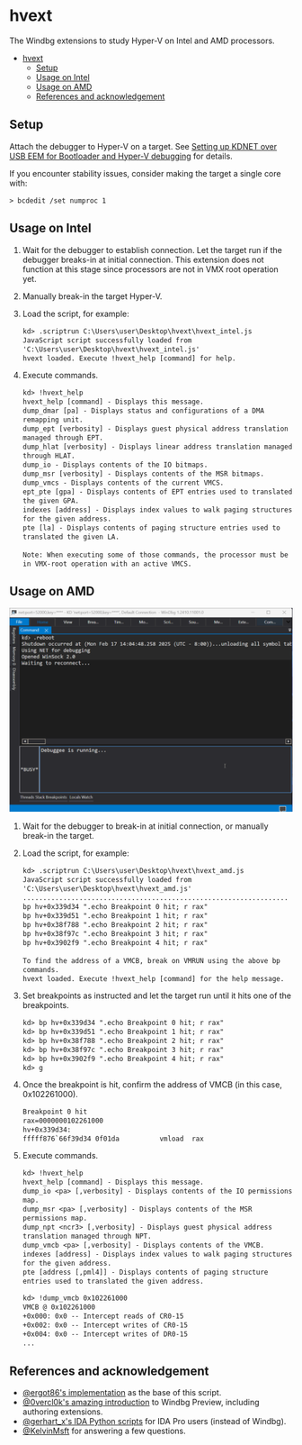 # hvext

The Windbg extensions to study Hyper-V on Intel and AMD processors.

- [hvext](#hvext)
  - [Setup](#setup)
  - [Usage on Intel](#usage-on-intel)
  - [Usage on AMD](#usage-on-amd)
  - [References and acknowledgement](#references-and-acknowledgement)


## Setup

Attach the debugger to Hyper-V on a target. See [Setting up KDNET over USB EEM for Bootloader and Hyper-V debugging](https://tandasat.github.io/blog/windows/2023/03/21/setting-up-kdnet-over-usb-eem-for-bootloader-and-hyper-v-debugging.html) for details.

If you encounter stability issues, consider making the target a single core with:
```
> bcdedit /set numproc 1
```


## Usage on Intel

1. Wait for the debugger to establish connection. Let the target run if the debugger breaks-in at initial connection. This extension does not function at this stage since processors are not in VMX root operation yet.

2. Manually break-in the target Hyper-V.

3. Load the script, for example:
    ```
    kd> .scriptrun C:\Users\user\Desktop\hvext\hvext_intel.js
    JavaScript script successfully loaded from 'C:\Users\user\Desktop\hvext\hvext_intel.js'
    hvext loaded. Execute !hvext_help [command] for help.
    ```

4. Execute commands.
    ```
    kd> !hvext_help
    hvext_help [command] - Displays this message.
    dump_dmar [pa] - Displays status and configurations of a DMA remapping unit.
    dump_ept [verbosity] - Displays guest physical address translation managed through EPT.
    dump_hlat [verbosity] - Displays linear address translation managed through HLAT.
    dump_io - Displays contents of the IO bitmaps.
    dump_msr [verbosity] - Displays contents of the MSR bitmaps.
    dump_vmcs - Displays contents of the current VMCS.
    ept_pte [gpa] - Displays contents of EPT entries used to translated the given GPA.
    indexes [address] - Displays index values to walk paging structures for the given address.
    pte [la] - Displays contents of paging structure entries used to translated the given LA.

    Note: When executing some of those commands, the processor must be in VMX-root operation with an active VMCS.
    ```


## Usage on AMD

![Demo with AMD](demo_amd.gif)

1. Wait for the debugger to break-in at initial connection, or manually break-in the target.

2. Load the script, for example:
    ```
    kd> .scriptrun C:\Users\user\Desktop\hvext\hvext_amd.js
    JavaScript script successfully loaded from 'C:\Users\user\Desktop\hvext\hvext_amd.js'
    ..................................................................
    bp hv+0x339d34 ".echo Breakpoint 0 hit; r rax"
    bp hv+0x339d51 ".echo Breakpoint 1 hit; r rax"
    bp hv+0x38f788 ".echo Breakpoint 2 hit; r rax"
    bp hv+0x38f97c ".echo Breakpoint 3 hit; r rax"
    bp hv+0x3902f9 ".echo Breakpoint 4 hit; r rax"

    To find the address of a VMCB, break on VMRUN using the above bp commands.
    hvext loaded. Execute !hvext_help [command] for the help message.
    ```

3. Set breakpoints as instructed and let the target run until it hits one of the breakpoints.
    ```
    kd> bp hv+0x339d34 ".echo Breakpoint 0 hit; r rax"
    kd> bp hv+0x339d51 ".echo Breakpoint 1 hit; r rax"
    kd> bp hv+0x38f788 ".echo Breakpoint 2 hit; r rax"
    kd> bp hv+0x38f97c ".echo Breakpoint 3 hit; r rax"
    kd> bp hv+0x3902f9 ".echo Breakpoint 4 hit; r rax"
    kd> g
    ```

4. Once the breakpoint is hit, confirm the address of VMCB (in this case, 0x102261000).
    ```
    Breakpoint 0 hit
    rax=0000000102261000
    hv+0x339d34:
    fffff876`66f39d34 0f01da          vmload  rax
    ```

5. Execute commands.
    ```
    kd> !hvext_help
    hvext_help [command] - Displays this message.
    dump_io <pa> [,verbosity] - Displays contents of the IO permissions map.
    dump_msr <pa> [,verbosity] - Displays contents of the MSR permissions map.
    dump_npt <ncr3> [,verbosity] - Displays guest physical address translation managed through NPT.
    dump_vmcb <pa> [,verbosity] - Displays contents of the VMCB.
    indexes [address] - Displays index values to walk paging structures for the given address.
    pte [address [,pml4]] - Displays contents of paging structure entries used to translated the given address.
    ```

    ```
    kd> !dump_vmcb 0x102261000
    VMCB @ 0x102261000
    +0x000: 0x0 -- Intercept reads of CR0-15
    +0x002: 0x0 -- Intercept writes of CR0-15
    +0x004: 0x0 -- Intercept writes of DR0-15
    ...
    ```


## References and acknowledgement
- [@ergot86's implementation](https://github.com/ergot86/crap/blob/main/hyperv_stuff.js) as the base of this script.
- [@0vercl0k's amazing introduction](https://doar-e.github.io/blog/2017/12/01/debugger-data-model/) to Windbg Preview, including authoring extensions.
- [@gerhart_x's IDA Python scripts](https://github.com/gerhart01/Hyper-V-scripts/blob/master/display-vmcs.py) for IDA Pro users (instead of Windbg).
- [@KelvinMsft](https://x.com/KelvinMsft) for answering a few questions.
